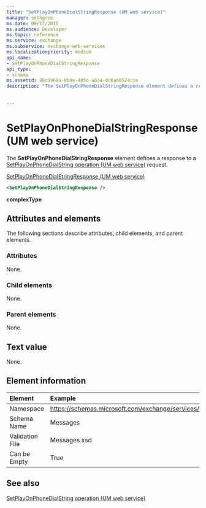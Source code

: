 ```yaml
---
title: "SetPlayOnPhoneDialStringResponse (UM web service)"
manager: sethgros
ms.date: 09/17/2015
ms.audience: Developer
ms.topic: reference
ms.service: exchange
ms.subservice: exchange-web-services
ms.localizationpriority: medium
api_name:
- SetPlayOnPhoneDialStringResponse
api_type:
- schema
ms.assetid: 88c1960a-0b9e-405d-a634-0d6a66524c1e
description: "The SetPlayOnPhoneDialStringResponse element defines a response to a SetPlayOnPhoneDialString operation (UM web service) request."
 
 
---
```


# SetPlayOnPhoneDialStringResponse (UM web service)

The **SetPlayOnPhoneDialStringResponse** element defines a response to a [SetPlayOnPhoneDialString operation (UM web service)](setplayonphonedialstring-operation-um-web-service.md) request. 
  
[SetPlayOnPhoneDialStringResponse (UM web service)](setplayonphonedialstringresponse-um-web-service.md)
  
```xml
<SetPlayOnPhoneDialStringResponse />
```

 **complexType**
## Attributes and elements

The following sections describe attributes, child elements, and parent elements.
  
### Attributes

None.
  
### Child elements

None.
  
### Parent elements

None.
  
## Text value

None.
  
## Element information

| Element | Example |
|:-----|:-----|
|Namespace  <br/> |https://schemas.microsoft.com/exchange/services/2006/messages  <br/> |
|Schema Name  <br/> |Messages  <br/> |
|Validation File  <br/> |Messages.xsd  <br/> |
|Can be Empty  <br/> |True  <br/> |
   
## See also



[SetPlayOnPhoneDialString operation (UM web service)](setplayonphonedialstring-operation-um-web-service.md)

